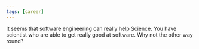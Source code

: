 ```yaml
---
tags: [career]
---
```

It seems that software engineering can really help Science. You have scientist who are able to get
really good at software. Why not the other way round?
